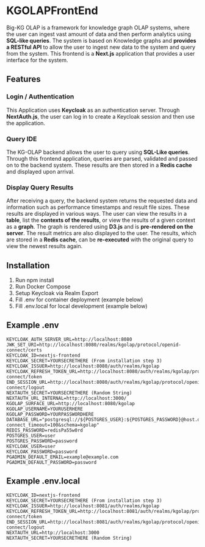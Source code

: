 # KGOLAPFrontEnd
Big-KG OLAP is a framework for knowledge graph OLAP systems, where the user can ingest vast amount of data and then perform analytics using **SQL-like queries**. 
The system is based on Knowledge graphs and **provides a RESTful API** to allow the user to ingest new data to the system and query from the system.
This frontend is a **Next.js** application that provides a user interface for the system.

## Features

### Login / Authentication
This Application uses **Keycloak** as an authentication server. Through **NextAuth.js**, the user can log in to create a Keycloak session and then use the application.

### Query IDE
The KG-OLAP backend allows the user to query using **SQL-Like queries**. Through this frontend application, queries are parsed, validated and passed on to the backend system. These results are then stored in a **Redis cache** and displayed upon arrival.

### Display Query Results
After receiving a query, the backend system returns the requested data and information such as performance timestamps and result file sizes. These results are displayed in various ways.
The user can view the results in a **table**, list the **contexts of the results**, or view the results of a given context as a **graph**. The graph is rendered using **D3.js** and is **pre-rendered on the server**. The result metrics are also displayed to the user.
The results, which are stored in a **Redis cache**, can be **re-executed** with the original query to view the newest results again.

## Installation
 1. Run npm install
 2. Run Docker Compose
 3. Setup Keycloak via Realm Export
 4. Fill .env for container deployment (example below)
 5. Fill .env.local for local development (example below)

## Example .env
```
KEYCLOAK_AUTH_SERVER_URL=http://localhost:8080
JWK_SET_URI=http://localhost:8080/realms/kgolap/protocol/openid-connect/certs
KEYCLOAK_ID=nextjs-frontend
KEYCLOAK_SECRET=YOURSECRETHERE (From installation step 3)
KEYCLOAK_ISSUER=http://localhost:8080/auth/realms/kgolap
KEYCLOAK_REFRESH_TOKEN_URL=http://localhost:8080/auth/realms/kgolap/protocol/openid-connect/token
END_SESSION_URL=http://localhost:8080/auth/realms/kgolap/protocol/openid-connect/logout
NEXTAUTH_SECRET=YOURSECRETHERE (Random String)
NEXTAUTH_URL_INTERNAL=http://localhost:3000/
KGOLAP_SURFACE_URL=http://localhost:8080/kgolap
KGOLAP_USERNAME=YOURUSERHERE
KGOLAP_PASSWORD=YOURPASSWORDHERE
DATABASE_URL="postgresql://${POSTGRES_USER}:${POSTGRES_PASSWORD}@host.docker.internal:5432/kgolap?connect_timeout=100&schema=kgolap"
REDIS_PASSWORD=redisPa55w0rd
POSTGRES_USER=user
POSTGRES_PASSWORD=password
KEYCLOAK_USER=user
KEYCLOAK_PASSWORD=password
PGADMIN_DEFAULT_EMAIL=example@example.com
PGADMIN_DEFAULT_PASSWORD=password
```

## Example .env.local
```
KEYCLOAK_ID=nextjs-frontend
KEYCLOAK_SECRET=YOURSECRETHERE (From installation step 3)
KEYCLOAK_ISSUER=http://localhost:8081/auth/realms/kgolap
KEYCLOAK_REFRESH_TOKEN_URL=http://localhost:8081/auth/realms/kgolap/protocol/openid-connect/token
END_SESSION_URL=http://localhost:8081/auth/realms/kgolap/protocol/openid-connect/logout
NEXTAUTH_URL=http://localhost:3000
NEXTAUTH_SECRET=YOURSECRETHERE (Random String)
```

